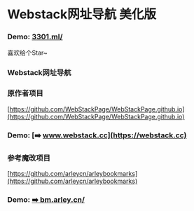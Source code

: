Webstack网址导航 美化版
===

### Demo: [3301.ml/](https://3301.ml/)

喜欢给个Star~


### Webstack网址导航

### 原作者项目

[https://github.com/WebStackPage/WebStackPage.github.io](https://github.com/WebStackPage/WebStackPage.github.io)

### Demo: [➡️ www.webstack.cc](https://webstack.cc)

### 参考魔改项目

[https://github.com/arleycn/arleybookmarks](https://github.com/arleycn/arleybookmarks)

### Demo: [➡️ bm.arley.cn/](https://bm.arley.cn/)